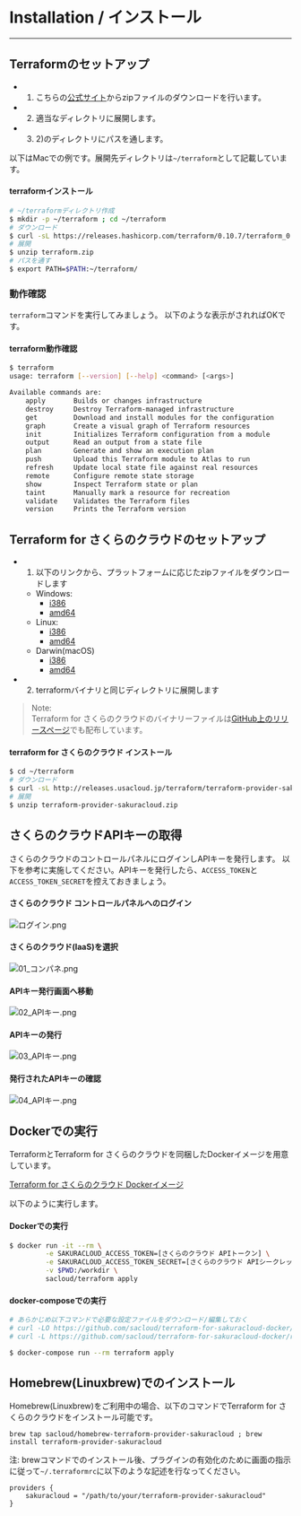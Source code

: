 # Installation / インストール

---

## Terraformのセットアップ

- 1) こちらの[公式サイト](https://www.terraform.io/downloads.html)からzipファイルのダウンロードを行います。
- 2) 適当なディレクトリに展開します。
- 3) 2)のディレクトリにパスを通します。

以下はMacでの例です。展開先ディレクトリは`~/terraform`として記載しています。

#### terraformインストール

```bash
# ~/terraformディレクトリ作成
$ mkdir -p ~/terraform ; cd ~/terraform
# ダウンロード
$ curl -sL https://releases.hashicorp.com/terraform/0.10.7/terraform_0.10.7_darwin_amd64.zip > terraform.zip
# 展開
$ unzip terraform.zip
# パスを通す
$ export PATH=$PATH:~/terraform/

```

### 動作確認

`terraform`コマンドを実行してみましょう。
以下のような表示がされればOKです。

#### terraform動作確認 

```bash
$ terraform
usage: terraform [--version] [--help] <command> [<args>]

Available commands are:
    apply       Builds or changes infrastructure
    destroy     Destroy Terraform-managed infrastructure
    get         Download and install modules for the configuration
    graph       Create a visual graph of Terraform resources
    init        Initializes Terraform configuration from a module
    output      Read an output from a state file
    plan        Generate and show an execution plan
    push        Upload this Terraform module to Atlas to run
    refresh     Update local state file against real resources
    remote      Configure remote state storage
    show        Inspect Terraform state or plan
    taint       Manually mark a resource for recreation
    validate    Validates the Terraform files
    version     Prints the Terraform version
```

## Terraform for さくらのクラウドのセットアップ

- 1) 以下のリンクから、プラットフォームに応じたzipファイルをダウンロードします
    - Windows: 
        - [i386](http://releases.usacloud.jp/terraform/terraform-provider-sakuracloud_windows-386.zip)
        - [amd64](http://releases.usacloud.jp/terraform/terraform-provider-sakuracloud_windows-amd64.zip)
    - Linux:
        - [i386](http://releases.usacloud.jp/terraform/terraform-provider-sakuracloud_linux-386.zip)
        - [amd64](http://releases.usacloud.jp/terraform/terraform-provider-sakuracloud_linux-amd64.zip)
    - Darwin(macOS)
        - [i386](http://releases.usacloud.jp/terraform/terraform-provider-sakuracloud_darwin-386.zip)
        - [amd64](http://releases.usacloud.jp/terraform/terraform-provider-sakuracloud_darwin-amd64.zip)
- 2) terraformバイナリと同じディレクトリに展開します

> Note:  
Terraform for さくらのクラウドのバイナリーファイルは[GitHub上のリリースページ](https://github.com/sacloud/terraform-provider-sakuracloud/releases/latest)でも配布しています。

#### terraform for さくらのクラウド インストール

```bash
$ cd ~/terraform
# ダウンロード
$ curl -sL http://releases.usacloud.jp/terraform/terraform-provider-sakuracloud_darwin-amd64.zip > terraform-provider-sakuracloud.zip
# 展開
$ unzip terraform-provider-sakuracloud.zip

```


## さくらのクラウドAPIキーの取得

さくらのクラウドのコントロールパネルにログインしAPIキーを発行します。
以下を参考に実施してください。APIキーを発行したら、`ACCESS_TOKEN`と`ACCESS_TOKEN_SECRET`を控えておきましょう。

#### さくらのクラウド コントロールパネルへのログイン

![ログイン.png](images/login.png "ログイン.png")

#### さくらのクラウド(IaaS)を選択

![01_コンパネ.png](images/apikey01.png "01_コンパネ.png")

#### APIキー発行画面へ移動

![02_APIキー.png](images/apikey02.png "02_APIキー.png")

#### APIキーの発行

![03_APIキー.png](images/apikey03.png "03_APIキー.png")

#### 発行されたAPIキーの確認

![04_APIキー.png](images/apikey04.png "04_APIキー.png")

## Dockerでの実行

TerraformとTerraform for さくらのクラウドを同梱したDockerイメージを用意しています。

[Terraform for さくらのクラウド Dockerイメージ](https://hub.docker.com/r/sacloud/terraform/)

以下のように実行します。

#### Dockerでの実行
```bash
$ docker run -it --rm \
         -e SAKURACLOUD_ACCESS_TOKEN=[さくらのクラウド APIトークン] \
         -e SAKURACLOUD_ACCESS_TOKEN_SECRET=[さくらのクラウド APIシークレット] \
         -v $PWD:/workdir \
         sacloud/terraform apply
```

#### docker-composeでの実行
```bash
# あらかじめ以下コマンドで必要な設定ファイルをダウンロード/編集しておく
# curl -LO https://github.com/sacloud/terraform-for-sakuracloud-docker/raw/master/docker-compose.yml
# curl -L https://github.com/sacloud/terraform-for-sakuracloud-docker/raw/master/env-sample > .env

$ docker-compose run --rm terraform apply
```

## Homebrew(Linuxbrew)でのインストール

Homebrew(Linuxbrew)をご利用中の場合、以下のコマンドでTerraform for さくらのクラウドをインストール可能です。

    brew tap sacloud/homebrew-terraform-provider-sakuracloud ; brew install terraform-provider-sakuracloud

注: brewコマンドでのインストール後、プラグインの有効化のために画面の指示に従って`~/.terraformrc`に以下のような記述を行なってください。

    providers {
        sakuracloud = "/path/to/your/terraform-provider-sakuracloud"
    }
    

